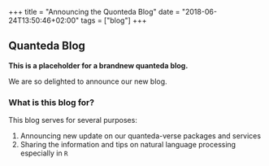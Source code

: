 +++
title = "Announcing the Quonteda Blog"
date = "2018-06-24T13:50:46+02:00"
tags = ["blog"]
+++



## Quanteda Blog

**This is a placeholder for a brandnew quanteda blog.**

We are so delighted to announce our new blog. 

### What is this blog for?

This blog serves for several purposes:

1. Announcing new update on our quanteda-verse packages and services
2. Sharing the information and tips on natural language processing especially in `R`



